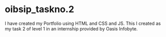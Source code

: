 # oibsip_taskno.2
I have created my Portfolio using HTML and CSS and JS. This I created as my task 2 of level 1 in an internship provided by Oasis Infobyte. 
